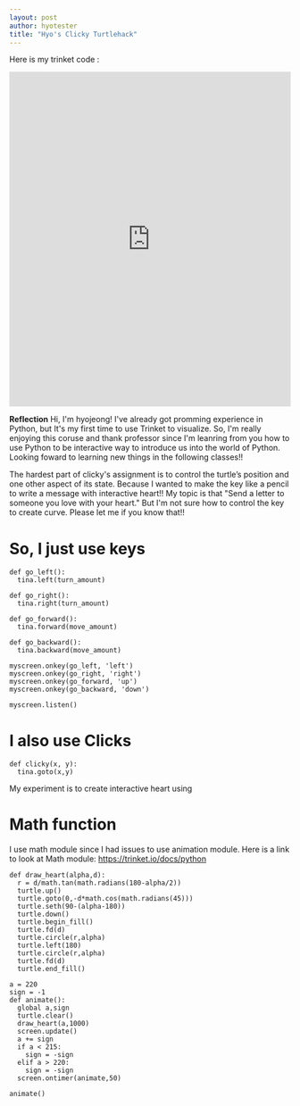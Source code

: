 ```yaml
---
layout: post
author: hyotester
title: "Hyo's Clicky Turtlehack"
---
```


Here is my trinket code :

<iframe src="https://trinket.io/embed/python/cf663b6257" width="100%" height="600" frameborder="0" marginwidth="0" marginheight="0" allowfullscreen></iframe>

**Reflection**
Hi, I'm hyojeong! I've already got promming experience in Python, but It's my first time to use Trinket to visualize. So, I'm really enjoying this coruse and thank professor since I'm leanring from you how to use Python to be interactive way to introduce us into the world of Python.
Looking foward to learning new things in the following classes!!

The hardest part of clicky's assignment is to control the turtle’s position and one other aspect of its state. Because I wanted to make the key like a pencil to write a message with interactive heart!! My topic is that "Send a letter to someone you love with your heart." But I'm not sure how to control the key to create curve. Please let me if you know that!!

# So, I just use keys

```
def go_left():
  tina.left(turn_amount)
  
def go_right():
  tina.right(turn_amount)
  
def go_forward():
  tina.forward(move_amount)
  
def go_backward():
  tina.backward(move_amount)
  
myscreen.onkey(go_left, 'left')
myscreen.onkey(go_right, 'right')
myscreen.onkey(go_forward, 'up')
myscreen.onkey(go_backward, 'down')

myscreen.listen()
```

# I also use Clicks

```
def clicky(x, y):
  tina.goto(x,y)

```


My experiment is to create interactive heart using 

# Math function 

I use math module since I had issues to use animation module. Here is a link to look at Math module: https://trinket.io/docs/python
```
def draw_heart(alpha,d):
  r = d/math.tan(math.radians(180-alpha/2))
  turtle.up()
  turtle.goto(0,-d*math.cos(math.radians(45)))
  turtle.seth(90-(alpha-180))
  turtle.down()
  turtle.begin_fill()
  turtle.fd(d)
  turtle.circle(r,alpha)
  turtle.left(180)
  turtle.circle(r,alpha)
  turtle.fd(d)
  turtle.end_fill()

a = 220
sign = -1
def animate():
  global a,sign
  turtle.clear()
  draw_heart(a,1000)
  screen.update()
  a += sign
  if a < 215:
    sign = -sign
  elif a > 220:
    sign = -sign
  screen.ontimer(animate,50)

animate()

```
